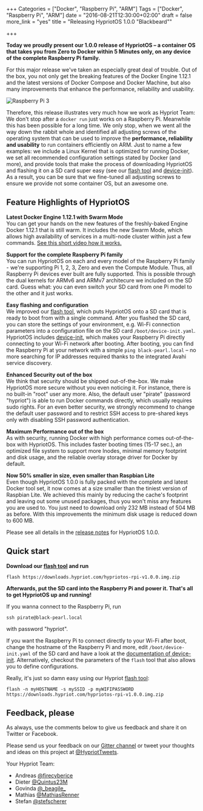 +++
Categories = ["Docker", "Raspberry Pi", "ARM"]
Tags = ["Docker", "Raspberry Pi", "ARM"]
date = "2016-08-21T12:30:00+02:00"
draft = false
more_link = "yes"
title = "Releasing HypriotOS 1.0.0 \"Blackbeard\""

+++

**Today we proudly present our 1.0.0 release of HypriotOS – a container OS that takes you from Zero to Docker within 5 Minutes only, on any device of the complete Raspberry Pi family.**

For this major release we've taken an especially great deal of trouble. Out of the box, you not only get the breaking features of the Docker Engine 1.12.1 and the latest versions of Docker Compose and Docker Machine, but also many improvements that enhance the performance, reliability and usability.

![Raspberry Pi 3](/images/release-1-0/docker_pirate.jpg)

<!--more-->


Therefore, this release illustrates very much how we work as Hypriot Team: We don't stop after a `docker run` just works on a Raspberry Pi. Meanwhile this has been possible for a long time. We only stop, when we went all the way down the rabbit whole and identified all adjusting screws of the operating system that can be used to improve the **performance, reliability and usability** to run containers efficiently on ARM. Just to name a few examples: we include a Linux Kernel that is optimized for running Docker, we set all recommended configuration settings stated by Docker (and more), and provide tools that make the process of downloading HypriotOS and flashing it on a SD card super easy (see our [flash tool](https://github.com/hypriot/flash) and [device-init](https://github.com/hypriot/device-init)).
As a result, you can be sure that we fine-tuned all adjusting screws to ensure we provide not some container OS, but an awesome one.


## Feature Highlights of HypriotOS

**Latest Docker Engine 1.12.1 with Swarm Mode** </br>
You can get your hands on the new features of the freshly-baked Engine Docker 1.12.1 that is still warm. It includes the new Swarm Mode, which allows high availability of services in a multi-node cluster within just a few commands.
[See this short video how it works.](https://blog.docker.com/2016/07/swarm-mode-on-a-raspberry-pi-cluster/)

**Support for the complete Raspberry Pi family** </br>
You can run HypriotOS on each and every model of the Raspberry Pi family - we're supporting Pi 1, 2, 3, Zero and even the Compute Module. Thus, all Raspberry Pi devices ever built are fully supported. This is possible through the dual kernels for ARMv6 and ARMv7 architecure we included on the SD card. Guess what: you can even switch your SD card from one Pi model to the other and it just works.

**Easy flashing and configuration** </br>
We improved our [flash tool](https://github.com/hypriot/flash), which puts HypriotOS onto a SD card that is ready to boot from with a single command. After you flashed the SD card, you can store the settings of your environment, e.g. Wi-Fi connection parameters into a configuration file on the SD card `/boot/device-init.yaml`. HypriotOS includes [device-init](https://github.com/hypriot/device-init), which makes your Raspberry Pi directly connecting to your Wi-Fi network after booting.
After booting, you can find the Raspberry Pi at your network with a simple `ping black-pearl.local` – no more searching for IP addresses required thanks to the integrated Avahi service discovery.

**Enhanced Security out of the box** </br>
We think that security should be shipped out-of-the-box. We make HypriotOS more secure without you even noticing it. For instance, there is no built-in "root" user any more. Also, the default user "pirate" (password "hypriot") is able to run Docker commands directly, which usually requires sudo rights. For an even better security, we strongly recommend to change the default user password and to restrict SSH access to pre-shared keys only with disabling SSH password authentication.

**Maximum Performance out of the box** </br>
As with security, running Docker with high performance comes out-of-the-box with HypriotOS. This includes faster booting times (15-17 sec.), an optimized file system to support more Inodes, minimal memory footprint and disk usage, and the reliable overlay storage driver for Docker by default.

**Now 50% smaller in size, even smaller than Raspbian Lite** </br>
Even though HypriotOS 1.0.0 is fully packed with the complete and latest Docker tool set, it now comes at a size smaller than the tiniest version of Raspbian Lite. We achieved this mainly by reducing the cache's footprint and leaving out some unused packages, thus you won't miss any features you are used to. You just need to download only 232 MB instead of 504 MB as before. With this improvements the minimum disk usage is reduced down to 600 MB.

Please see all details in the [release notes](https://github.com/hypriot/image-builder-rpi/releases/tag/v1.0.0) for HypriotOS 1.0.0.

## Quick start
**Download our [flash tool](https://github.com/hypriot/flash) and run**
```
flash https://downloads.hypriot.com/hypriotos-rpi-v1.0.0.img.zip
```

**Afterwards, put the SD card into the Raspberry Pi and power it. That's all to get HypriotOS up and running!**

If you wanna connect to the Raspberry Pi, run
```
ssh pirate@black-pearl.local
```
with password "hypriot".

If you want the Raspberry Pi to connect directly to your Wi-Fi after boot, change the hostname of the Raspberry Pi and more, edit `/boot/device-init.yaml` of the SD card and have a look at the [documentation of device-init](https://github.com/hypriot/device-init). Alternatively, checkout the parameters of the `flash` tool that also allows you to define configurations.

Really, it's just so damn easy using our Hypriot [flash tool](https://github.com/hypriot/flash):
```
flash -n myHOSTNAME -s mySSID -p myWIFIPASSWORD https://downloads.hypriot.com/hypriotos-rpi-v1.0.0.img.zip
```


## Feedback, please

As always, use the comments below to give us feedback and share it on Twitter or Facebook.

Please send us your feedback on our [Gitter channel](https://gitter.im/hypriot/talk) or tweet your thoughts and ideas on this project at [@HypriotTweets](https://twitter.com/HypriotTweets).

Your Hypriot Team:

* Andreas [@firecyberice](https://twitter.com/firecyberice)
* Dieter [@Quintus23M](https://twitter.com/Quintus23M)
* Govinda [@\_beagile\_](https://twitter.com/_beagile_)
* Mathias [@MathiasRenner](https://twitter.com/MathiasRenner)
* Stefan [@stefscherer](https://twitter.com/stefscherer)

